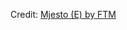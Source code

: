 <div id="observablehq-mjesto_header-b4ddf049"></div>
<div id="observablehq-mjesto_geo-b4ddf049"></div>
<div id="observablehq-zapisi-b4ddf049"></div>
<div id="observablehq-zapis_plot-b4ddf049"></div>
<div id="observablehq-obitelji_table-b4ddf049"></div>
<div id="observablehq-obitelji_plot-b4ddf049"></div>
<div id="observablehq-migracije_table-b4ddf049"></div>
<div id="observablehq-viewof-table-b4ddf049"></div>
<div id="observablehq-zupe_plot-b4ddf049"></div>
<p>Credit: <a href="https://observablehq.com/d/7e80c377ee6aaeaf">Mjesto (E) by FTM</a></p>

<link rel="stylesheet" href="https://cdn.jsdelivr.net/npm/@observablehq/inspector@5/dist/inspector.css">
<script type="module">
import {Runtime, Inspector} from "https://cdn.jsdelivr.net/npm/@observablehq/runtime@5/dist/runtime.js";
import define from "https://api.observablehq.com/d/7e80c377ee6aaeaf.js?v=4";
new Runtime().module(define, name => {
  if (name === "mjesto_header") return new Inspector(document.querySelector("#observablehq-mjesto_header-b4ddf049"));
  if (name === "mjesto_geo") return new Inspector(document.querySelector("#observablehq-mjesto_geo-b4ddf049"));
  if (name === "zapisi") return new Inspector(document.querySelector("#observablehq-zapisi-b4ddf049"));
  if (name === "zapis_plot") return new Inspector(document.querySelector("#observablehq-zapis_plot-b4ddf049"));
  if (name === "obitelji_table") return new Inspector(document.querySelector("#observablehq-obitelji_table-b4ddf049"));
  if (name === "obitelji_plot") return new Inspector(document.querySelector("#observablehq-obitelji_plot-b4ddf049"));
  if (name === "migracije_table") return new Inspector(document.querySelector("#observablehq-migracije_table-b4ddf049"));
  if (name === "viewof table") return new Inspector(document.querySelector("#observablehq-viewof-table-b4ddf049"));
  if (name === "zupe_plot") return new Inspector(document.querySelector("#observablehq-zupe_plot-b4ddf049"));
});
</script>
